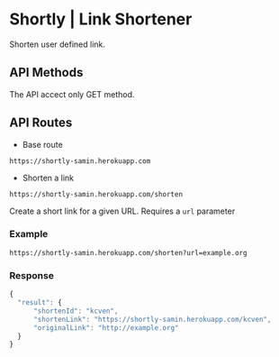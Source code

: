 # Shortly | Link Shortener

Shorten user defined link.

## API Methods

The API accect only GET method.

## API Routes

-   Base route

```http
https://shortly-samin.herokuapp.com
```

-   Shorten a link

```http
https://shortly-samin.herokuapp.com/shorten
```

Create a short link for a given URL. Requires a `url` parameter

### Example

```http
https://shortly-samin.herokuapp.com/shorten?url=example.org
```

### Response

```javascript
{
  "result": {
      "shortenId": "kcven",
      "shortenLink": "https://shortly-samin.herokuapp.com/kcven",
      "originalLink": "http://example.org"
  }
}
```
